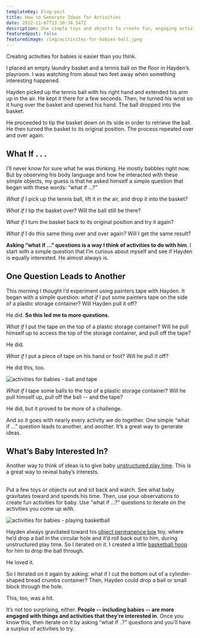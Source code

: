 ```yaml
---
templateKey: blog-post
title: How to Generate Ideas for Activities
date: 2022-11-07T13:30:34.547Z
description: Use simple toys and objects to create fun, engaging activities for babies.
featuredpost: false
featuredimage: /img/acitivites-for-babies-ball.jpeg
---
```

Creating activities for babies is easier than you think. 

I placed an empty laundry basket and a tennis ball on the floor in Hayden’s playroom. I was watching from about two feet away when something interesting happened. 

Hayden picked up the tennis ball with his right hand and extended his arm up in the air. He kept it there for a few seconds. Then, he turned his wrist so it hung over the basket and opened his hand. The ball dropped into the basket. 

He proceeded to tip the basket down on its side in order to retrieve the ball. He then turned the basket to its original position. The process repeated over and over again. 

## What If . . . 

I’ll never know for sure what he was thinking. He mostly babbles right now. But by observing his body language and how he interacted with these simple objects, my guess is that he asked himself a simple question that began with these words: “what if …?” 

*What if* I pick up the tennis ball, lift it in the air, and drop it into the basket? 

*What if* I tip the basket over? Will the ball still be there? 

*What if* I turn the basket back to its original position and try it again? 

*What if* I do this same thing over and over again? Will I get the same result?

**Asking “what if …” questions is a way I think of activities to do with him**. I start with a simple question that I’m curious about myself and see if Hayden is equally interested. He almost always is. 

## One Question Leads to Another

This morning I thought I’d experiment using painters tape with Hayden. It began with a simple question: *what if* I put some painters tape on the side of a plastic storage container? Will Hayden pull it off?

He did. **So this led me to more questions**. 

*What if* I put the tape on the top of a plastic storage container? Will he pull himself up to access the top of the storage container, and pull off the tape?

He did. 

*What if* I put a piece of tape on his hand or foot? Will he pull it off?

He did this, too.

![activities for babies - ball and tape ](/img/activities-for-babies-ball-and-crate-2.jpeg)

*What if* I tape some balls to the top of a plastic storage container? Will he pull himself up, pull off the ball -- and the tape? 

He did, but it proved to be more of a challenge.

And so it goes with nearly every activity we do together. One simple “what if …” question leads to another, and another. It’s a great way to generate ideas.

## What’s Baby Interested In?

Another way to think of ideas is to give baby [unstructured play time](https://www.learningbabies.com/blog/2022-10-03-babies-need-unstructured-playtime-too/). This is a great way to reveal baby’s interests.

\
Put a few toys or objects out and sit back and watch. See what baby gravitates toward and spends his time. Then, use your observations to create fun activities for baby. Use “what if …?” questions to iterate on the activities you come up with.

![activities for babies - playing basketball](/img/activities-for-babies-basketball-2.jpeg)

Hayden always gravitated toward his [object permanence box](https://amzn.to/3Dek3n1) toy, where he’d drop a ball in the circular hole and it’d roll back out to him, during unstructured play time. So I iterated on it. I created a little [basketball hoop](https://www.learningbabies.com/activities-7-8-months) for him to drop the ball through. 

He loved it. 

So I iterated on it again by asking: what if I cut the bottom out of a cylinder-shaped bread crumbs container? Then, Hayden could drop a ball or small block through the hole. 

This, too, was a hit.

It’s not too surprising, either. **People -- including babies -- are more engaged with things and activities that they’re interested in**. Once you know this, then iterate on it by asking “what if ..?” questions and you’ll have a surplus of activities to try.